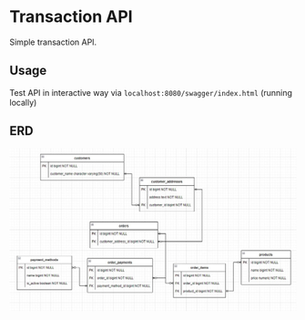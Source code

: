 # Transaction API

Simple transaction API. 

## Usage

Test API in interactive way via `localhost:8080/swagger/index.html` (running locally)

## ERD
![ERD](https://github.com/asrofilfachrulr/transaction-api/blob/main/erd.jpg)